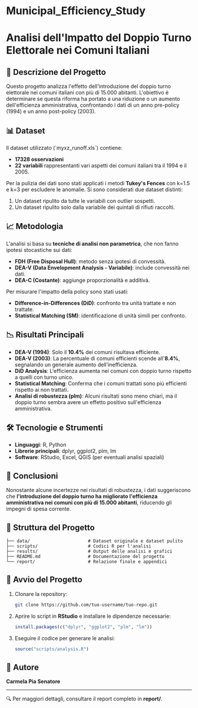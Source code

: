# Municipal_Efficiency_Study

# Analisi dell'Impatto del Doppio Turno Elettorale nei Comuni Italiani

## 📌 Descrizione del Progetto
Questo progetto analizza l'effetto dell'introduzione del doppio turno elettorale nei comuni italiani con più di 15.000 abitanti. L'obiettivo è determinare se questa riforma ha portato a una riduzione o un aumento dell'efficienza amministrativa, confrontando i dati di un anno pre-policy (1994) e un anno post-policy (2003).

## 📊 Dataset
Il dataset utilizzato (\`myxz_runoff.xls\`) contiene:
- **17328 osservazioni**
- **22 variabili** rappresentanti vari aspetti dei comuni italiani tra il 1994 e il 2005.

Per la pulizia dei dati sono stati applicati i metodi **Tukey's Fences** con k=1.5 e k=3 per escludere le anomalie. Si sono considerati due dataset distinti:
1. Un dataset ripulito da tutte le variabili con outlier sospetti.
2. Un dataset ripulito solo dalla variabile dei quintali di rifiuti raccolti.

## 📈 Metodologia
L'analisi si basa su **tecniche di analisi non parametrica**, che non fanno ipotesi stocastiche sui dati:
- **FDH (Free Disposal Hull)**: metodo senza ipotesi di convessità.
- **DEA-V (Data Envelopment Analysis - Variabile)**: include convessità nei dati.
- **DEA-C (Costante)**: aggiunge proporzionalità e additivà.

Per misurare l'impatto della policy sono stati usati:
- **Difference-in-Differences (DiD)**: confronto tra unità trattate e non trattate.
- **Statistical Matching (SM)**: identificazione di unità simili per confronto.

## 📉 Risultati Principali
- **DEA-V (1994)**: Solo il **10.4%** dei comuni risultava efficiente.
- **DEA-V (2003)**: La percentuale di comuni efficienti scende all'**8.4%**, segnalando un generale aumento dell'inefficienza.
- **DiD Analysis**: L'efficienza aumenta nei comuni con doppio turno rispetto a quelli con turno unico.
- **Statistical Matching**: Conferma che i comuni trattati sono più efficienti rispetto ai non trattati.
- **Analisi di robustezza (plm)**: Alcuni risultati sono meno chiari, ma il doppio turno sembra avere un effetto positivo sull'efficienza amministrativa.

## 🛠️ Tecnologie e Strumenti
- **Linguaggi**: R, Python
- **Librerie principali**: dplyr, ggplot2, plm, lm
- **Software**: RStudio, Excel, QGIS (per eventuali analisi spaziali)

## 📜 Conclusioni
Nonostante alcune incertezze nei risultati di robustezza, i dati suggeriscono che **l'introduzione del doppio turno ha migliorato l'efficienza amministrativa nei comuni con più di 15.000 abitanti**, riducendo gli impegni di spesa corrente.

## 📂 Struttura del Progetto
```
├── data/                      # Dataset originale e dataset pulito
├── scripts/                   # Codici R per l'analisi
├── results/                   # Output delle analisi e grafici
├── README.md                  # Documentazione del progetto
└── report/                    # Relazione finale e appendici
```

## 🚀 Avvio del Progetto
1. Clonare la repository:
   ```sh
   git clone https://github.com/tuo-username/tuo-repo.git
   ```
2. Aprire lo script in **RStudio** e installare le dipendenze necessarie:
   ```r
   install.packages(c("dplyr", "ggplot2", "plm", "lm"))
   ```
3. Eseguire il codice per generare le analisi:
   ```r
   source("scripts/analysis.R")
   ```

## 📝 Autore
**Carmela Pia Senatore**

---
🔍 Per maggiori dettagli, consultare il report completo in **report/**.
